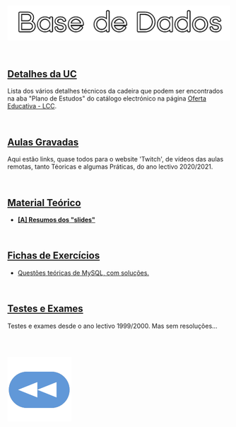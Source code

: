 <p align="center">
  <img src="https://raw.githubusercontent.com/David81820/Recursos-LCC/main/3ano/1sem/BD/BD.png">
</p>

<br>

## [Detalhes da UC](Info.md)
Lista dos vários detalhes técnicos da cadeira que podem ser encontrados na aba "Plano de Estudos" do catálogo electrónico na página [Oferta Educativa - LCC](https://www.uminho.pt/PT/ensino/oferta-educativa/_layouts/15/UMinho.PortalUM.UI/Pages/CatalogoCursoDetail.aspx?itemId=3851&catId=12).

<br>

## [Aulas Gravadas](links.md)
Aqui estão links, quase todos para o website 'Twitch', de vídeos das aulas remotas, tanto Téoricas e algumas Práticas, do ano lectivo 2020/2021.

<br>

## [Material Teórico](slides/README.md)

* [**[A] Resumos dos "slides"**](https://ops4you.notion.site/Base-de-Dados-0a0c7e0cea1c4670b3b320f500fc4c62)

<br>

## [Fichas de Exercícios](fichas/BD_FICHAS.md)

* [Questões teóricas de MySQL, com soluções.](https://github.com/Ebazhanov/linkedin-skill-assessments-quizzes/blob/main/mysql/mysql-quiz.md)

<br>

## [Testes e Exames](testes/README.md)
Testes e exames desde o ano lectivo 1999/2000. Mas sem resoluções...

<br><br>

[![retroceder](https://raw.githubusercontent.com/David81820/Recursos-LCC/main/Rewind.png)](https://david81820.github.io/Recursos-LCC/3ano)
